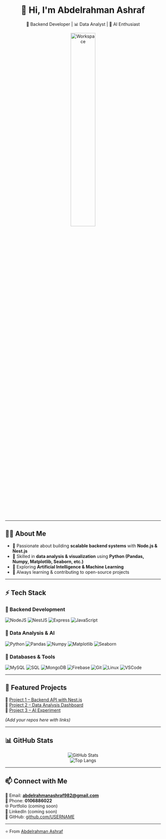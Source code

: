 <div align="center">

# 👋 Hi, I'm Abdelrahman Ashraf  

🚀 Backend Developer | 📊 Data Analyst | 🤖 AI Enthusiast  

<img src="https://raw.githubusercontent.com/SP-XD/SP-XD/main/images/dev-working_rounded.gif?raw=true" alt="Workspace" width="40%"/>

</div>

---

## 🧑‍💻 About Me
- 🔹 Passionate about building **scalable backend systems** with **Node.js & Nest.js**  
- 🔹 Skilled in **data analysis & visualization** using **Python (Pandas, Numpy, Matplotlib, Seaborn, etc.)**  
- 🔹 Exploring **Artificial Intelligence & Machine Learning**  
- 🔹 Always learning & contributing to open-source projects  

---

## ⚡ Tech Stack  

### 🔸 Backend Development  
![NodeJS](https://img.shields.io/badge/Node.js-43853D?style=flat&logo=node.js&logoColor=white)
![NestJS](https://img.shields.io/badge/NestJS-E0234E?style=flat&logo=nestjs&logoColor=white)
![Express](https://img.shields.io/badge/Express.js-000000?style=flat&logo=express&logoColor=white)
![JavaScript](https://img.shields.io/badge/JavaScript-323330?style=flat&logo=javascript&logoColor=F7DF1E)

### 🔸 Data Analysis & AI  
![Python](https://img.shields.io/badge/Python-FFD43B?style=flat&logo=python&logoColor=darkgreen)
![Pandas](https://img.shields.io/badge/Pandas-150458?style=flat&logo=pandas&logoColor=white)
![Numpy](https://img.shields.io/badge/Numpy-013243?style=flat&logo=numpy&logoColor=white)
![Matplotlib](https://img.shields.io/badge/Matplotlib-11557c?style=flat&logo=plotly&logoColor=white)
![Seaborn](https://img.shields.io/badge/Seaborn-4B0082?style=flat&logo=python&logoColor=white)

### 🔸 Databases & Tools  
![MySQL](https://img.shields.io/badge/MySQL-005C84?style=flat&logo=mysql&logoColor=white)
![SQL](https://img.shields.io/badge/SQL-025E8C?style=flat&logo=database&logoColor=white)
![MongoDB](https://img.shields.io/badge/MongoDB-4EA94B?style=flat&logo=mongodb&logoColor=white)
![Firebase](https://img.shields.io/badge/firebase-ffca28?style=flat&logo=firebase&logoColor=black)
![Git](https://img.shields.io/badge/GIT-E44C30?style=flat&logo=git&logoColor=white)
![Linux](https://img.shields.io/badge/Linux-FCC624?style=flat&logo=linux&logoColor=black)
![VSCode](https://img.shields.io/badge/VSCode-0078D4?style=flat&logo=visual%20studio%20code&logoColor=white)

---

## 📌 Featured Projects  
🔹 [Project 1 – Backend API with Nest.js](#)  
🔹 [Project 2 – Data Analysis Dashboard](#)  
🔹 [Project 3 – AI Experiment](#)  

*(Add your repos here with links)*  

---

## 📊 GitHub Stats  

<div align="center">

![GitHub Stats](https://github-readme-stats.vercel.app/api?username=USERNAME&show_icons=true&theme=tokyonight)  
![Top Langs](https://github-readme-stats.vercel.app/api/top-langs/?username=USERNAME&layout=compact&theme=tokyonight)

</div>

---

## 📫 Connect with Me  
📧 Email: **abdelrahmanashraf982@gmail.com**  
📱 Phone: **0106886022**  
🌐 Portfolio (coming soon)  
💼 LinkedIn (coming soon)  
🐙 GitHub: [github.com/USERNAME](https://github.com/USERNAME)

---

⭐️ From [Abdelrahman Ashraf](https://github.com/USERNAME)
